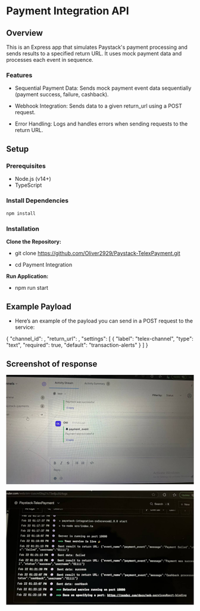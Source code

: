 # Payment Integration API

## Overview

This is an Express app that simulates Paystack's payment processing and sends results to a specified return URL. It uses mock payment data and processes each event in sequence.

### Features

- Sequential Payment Data: Sends mock payment event data sequentially (payment success, failure, cashback).

- Webhook Integration: Sends data to a given return_url using a POST request.

- Error Handling: Logs and handles errors when sending requests to the return URL.

## Setup

### Prerequisites

- Node.js (v14+)
- TypeScript

### Install Dependencies

```bash
npm install
```

### Installation

**Clone the Repository:**

- git clone https://github.com/Oliver2929/Paystack-TelexPayment.git

- cd Payment Integration

**Run Application:**

- npm run start

## Example Payload

- Here’s an example of the payload you can send in a POST request to the service:

{
"channel_id": <Designated channel id>,
"return_url": <Specified return url>,
"settings": [
{
"label": "telex-channel",
"type": "text",
"required": true,
"default": "transaction-alerts"
}
]
}

## Screenshot of response

![Response Screenshot](./images/response-telex-screenshot.png)

![Response Screenshot On Render](./images/response-renderlogs-telex.png)
